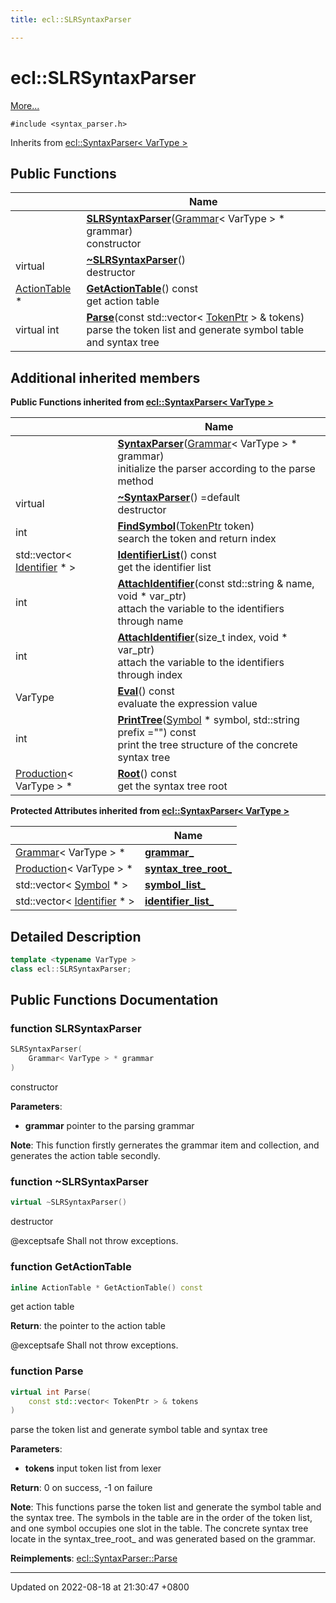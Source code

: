 ```yaml
---
title: ecl::SLRSyntaxParser

---
```


# ecl::SLRSyntaxParser



 [More...](#detailed-description)


`#include <syntax_parser.h>`

Inherits from [ecl::SyntaxParser< VarType >](classecl_1_1SyntaxParser.md)

## Public Functions

|                | Name           |
| -------------- | -------------- |
| | **[SLRSyntaxParser](classecl_1_1SLRSyntaxParser.md#function-slrsyntaxparser)**([Grammar](Classes/classecl_1_1Grammar.md)< VarType > * grammar)<br>constructor  |
| virtual | **[~SLRSyntaxParser](classecl_1_1SLRSyntaxParser.md#function-~slrsyntaxparser)**()<br>destructor  |
| [ActionTable](classecl_1_1ActionTable.md) * | **[GetActionTable](Classes/classecl_1_1SLRSyntaxParser.md#function-getactiontable)**() const<br>get action table  |
| virtual int | **[Parse](classecl_1_1SLRSyntaxParser.md#function-parse)**(const std::vector< [TokenPtr](namespaceecl.md#typedef-tokenptr) > & tokens)<br>parse the token list and generate symbol table and syntax tree  |

## Additional inherited members

**Public Functions inherited from [ecl::SyntaxParser< VarType >](classecl_1_1SyntaxParser.md)**

|                | Name           |
| -------------- | -------------- |
| | **[SyntaxParser](classecl_1_1SyntaxParser.md#function-syntaxparser)**([Grammar](Classes/classecl_1_1Grammar.md)< VarType > * grammar)<br>initialize the parser according to the parse method  |
| virtual | **[~SyntaxParser](classecl_1_1SyntaxParser.md#function-~syntaxparser)**() =default<br>destructor  |
| int | **[FindSymbol](classecl_1_1SyntaxParser.md#function-findsymbol)**([TokenPtr](namespaceecl.md#typedef-tokenptr) token)<br>search the token and return index  |
| std::vector< [Identifier](classecl_1_1Identifier.md) * > | **[IdentifierList](Classes/classecl_1_1SyntaxParser.md#function-identifierlist)**() const<br>get the identifier list  |
| int | **[AttachIdentifier](classecl_1_1SyntaxParser.md#function-attachidentifier)**(const std::string & name, void * var_ptr)<br>attach the variable to the identifiers through name  |
| int | **[AttachIdentifier](classecl_1_1SyntaxParser.md#function-attachidentifier)**(size_t index, void * var_ptr)<br>attach the variable to the identifiers through index  |
| VarType | **[Eval](classecl_1_1SyntaxParser.md#function-eval)**() const<br>evaluate the expression value  |
| int | **[PrintTree](classecl_1_1SyntaxParser.md#function-printtree)**([Symbol](Classes/classecl_1_1Symbol.md) * symbol, std::string prefix ="") const<br>print the tree structure of the concrete syntax tree  |
| [Production](classecl_1_1Production.md)< VarType > * | **[Root](Classes/classecl_1_1SyntaxParser.md#function-root)**() const<br>get the syntax tree root  |

**Protected Attributes inherited from [ecl::SyntaxParser< VarType >](classecl_1_1SyntaxParser.md)**

|                | Name           |
| -------------- | -------------- |
| [Grammar](classecl_1_1Grammar.md)< VarType > * | **[grammar_](Classes/classecl_1_1SyntaxParser.md#variable-grammar-)**  |
| [Production](classecl_1_1Production.md)< VarType > * | **[syntax_tree_root_](Classes/classecl_1_1SyntaxParser.md#variable-syntax-tree-root-)**  |
| std::vector< [Symbol](classecl_1_1Symbol.md) * > | **[symbol_list_](Classes/classecl_1_1SyntaxParser.md#variable-symbol-list-)**  |
| std::vector< [Identifier](classecl_1_1Identifier.md) * > | **[identifier_list_](Classes/classecl_1_1SyntaxParser.md#variable-identifier-list-)**  |


## Detailed Description

```cpp
template <typename VarType >
class ecl::SLRSyntaxParser;
```

## Public Functions Documentation

### function SLRSyntaxParser

```cpp
SLRSyntaxParser(
    Grammar< VarType > * grammar
)
```

constructor 

**Parameters**: 

  * **grammar** pointer to the parsing grammar 


**Note**: This function firstly gernerates the grammar item and collection, and generates the action table secondly.

### function ~SLRSyntaxParser

```cpp
virtual ~SLRSyntaxParser()
```

destructor 

@exceptsafe Shall not throw exceptions. 


### function GetActionTable

```cpp
inline ActionTable * GetActionTable() const
```

get action table 

**Return**: the pointer to the action table


@exceptsafe Shall not throw exceptions. 


### function Parse

```cpp
virtual int Parse(
    const std::vector< TokenPtr > & tokens
)
```

parse the token list and generate symbol table and syntax tree 

**Parameters**: 

  * **tokens** input token list from lexer 


**Return**: 0 on success, -1 on failure 

**Note**: This functions parse the token list and generate the symbol table and the syntax tree. The symbols in the table are in the order of the token list, and one symbol occupies one slot in the table. The concrete syntax tree locate in the syntax_tree_root_ and was generated based on the grammar.

**Reimplements**: [ecl::SyntaxParser::Parse](classecl_1_1SyntaxParser.md#function-parse)


-------------------------------

Updated on 2022-08-18 at 21:30:47 +0800